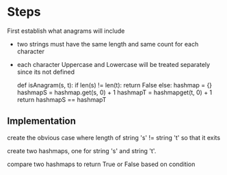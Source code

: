 # Steps

First establish what anagrams will include

- two strings must have the same length and same count for each character
- each character Uppercase and Lowercase will be treated separately since its not defined

    def isAnagram(s, t):
        if len(s) != len(t):
            return False
        else:
            hashmap = {}
            hashmapS = hashmap.get(s, 0) + 1
            hashmapT = hashmapget(t, 0) + 1
            return hashmapS == hashmapT  

## Implementation

create the obvious case where length of string 's' != string 't' so that it exits

create two hashmaps, one for string 's' and string 't'.

compare two hashmaps to return True or False based on condition